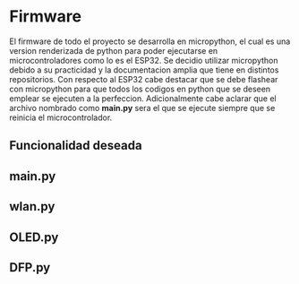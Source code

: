 # Firmware
El firmware de todo el proyecto se desarrolla en micropython, el cual es una version renderizada de python para poder ejecutarse en microcontroladores como lo es el ESP32. Se decidio utilizar micropython debido a su practicidad y la documentacion amplia que tiene en distintos repositorios. Con respecto al ESP32 cabe destacar que se debe flashear con micropython para que todos los codigos en python que se deseen emplear se ejecuten a la perfeccion. Adicionalmente cabe aclarar que el archivo nombrado como **main.py** sera el que se ejecute siempre que se reinicia el microcontrolador.

## Funcionalidad deseada

## main.py

## wlan.py

## OLED.py

## DFP.py




